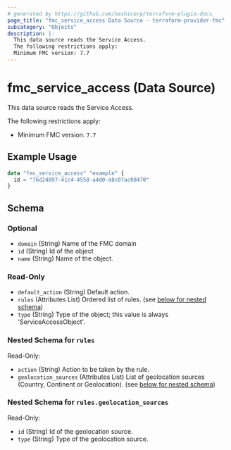 ```yaml
---
# generated by https://github.com/hashicorp/terraform-plugin-docs
page_title: "fmc_service_access Data Source - terraform-provider-fmc"
subcategory: "Objects"
description: |-
  This data source reads the Service Access.
  The following restrictions apply:
  Minimum FMC version: 7.7
---
```


# fmc_service_access (Data Source)

This data source reads the Service Access.

The following restrictions apply:
  - Minimum FMC version: `7.7`

## Example Usage

```terraform
data "fmc_service_access" "example" {
  id = "76d24097-41c4-4558-a4d0-a8c07ac08470"
}
```

<!-- schema generated by tfplugindocs -->
## Schema

### Optional

- `domain` (String) Name of the FMC domain
- `id` (String) Id of the object
- `name` (String) Name of the object.

### Read-Only

- `default_action` (String) Default action.
- `rules` (Attributes List) Ordered list of rules. (see [below for nested schema](#nestedatt--rules))
- `type` (String) Type of the object; this value is always 'ServiceAccessObject'.

<a id="nestedatt--rules"></a>
### Nested Schema for `rules`

Read-Only:

- `action` (String) Action to be taken by the rule.
- `geolocation_sources` (Attributes List) List of geolocation sources (Country, Continent or Geolocation). (see [below for nested schema](#nestedatt--rules--geolocation_sources))

<a id="nestedatt--rules--geolocation_sources"></a>
### Nested Schema for `rules.geolocation_sources`

Read-Only:

- `id` (String) Id of the geolocation source.
- `type` (String) Type of the geolocation source.
